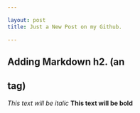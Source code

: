 ```yaml
---

layout: post
title: Just a New Post on my Github.

---
```

## Adding Markdown h2. (an <h2> tag)


*This text will be italic*
**This text will be bold**
